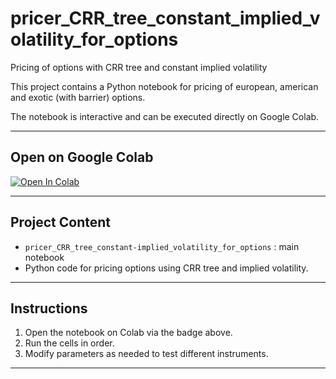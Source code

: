 # pricer_CRR_tree_constant_implied_volatility_for_options
Pricing of options with CRR tree and constant implied volatility

This project contains a Python notebook for pricing of european, american and exotic (with barrier) options.

The notebook is interactive and can be executed directly on Google Colab.

---

## Open on Google Colab

[![Open In Colab](https://colab.research.google.com/assets/colab-badge.svg)](https://colab.research.google.com/github/Guillaume-B-Git-perso/pricer_CRR_tree_constant-implied_volatility_for_options/blob/main/pricer_CRR_tree_constant-implied_volatility_for_options.ipynb)

---

## Project Content

- `pricer_CRR_tree_constant-implied_volatility_for_options` : main notebook  
- Python code for pricing options using CRR tree and implied volatility.

---

## Instructions

1. Open the notebook on Colab via the badge above.  
2. Run the cells in order.  
3. Modify parameters as needed to test different instruments.

---
